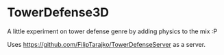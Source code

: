 # TowerDefense3D
A little experiment on tower defense genre by adding physics to the mix :P

Uses https://github.com/FilipTarajko/TowerDefenseServer as a server.
